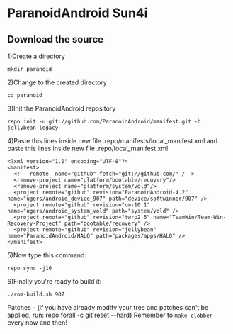 ParanoidAndroid Sun4i
====================================


Download the source
--------------

1)Create a directory

	mkdir paranoid

2)Change to the created directory

	cd paranoid

3)Init the ParanoidAndroid repository

	repo init -u git://github.com/ParanoidAndroid/manifest.git -b jellybean-legacy

4)Paste this lines inside new file .repo/manifests/local_manifest.xml
and paste this lines inside new file .repo/local_manifest.xml

	<?xml version="1.0" encoding="UTF-8"?>
	<manifest>
	  <!-- remote  name="github" fetch="git://github.com/" /-->
	  <remove-project name="platform/bootable/recovery"/>
	  <remove-project name="platform/system/vold"/>
	  <project remote="github" revision="ParanoidAndroid-4.2" name="ugers/android_device_907" path="device/softwinner/907" />
	  <project remote="github" revision="cm-10.1" name="ugers/android_system_vold" path="system/vold" />
	  <project remote="github" revision="twrp2.5" name="TeamWin/Team-Win-Recovery-Project" path="bootable/recovery" />
	  <project remote="github" revision="jellybean" name="ParanoidAndroid/HALO" path="packages/apps/HALO" />
	</manifest>

5)Now type this command:

	repo sync -j16


6)Finally you're ready to build it:

	./rom-build.sh 907

Patches - (if you have already modify your tree and patches can't be applied, run: repo forall -c git reset --hard)
Remember to `make clobber` every now and then!
